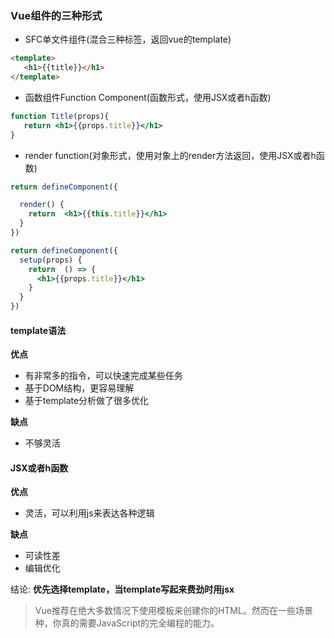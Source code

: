 ### Vue组件的三种形式

- SFC单文件组件(混合三种标签，返回vue的template)

```html
<template>
   <h1>{{title}}</h1>
</template>
```

- 函数组件Function Component(函数形式，使用JSX或者h函数)

```jsx
function Title(props){
   return <h1>{{props.title}}</h1>
}
```

- render function(对象形式，使用对象上的render方法返回，使用JSX或者h函数)

```jsx
return defineComponent({

  render() {
    return  <h1>{{this.title}}</h1>
  }
})

return defineComponent({
  setup(props) {
    return  () => {
      <h1>{{props.title}}</h1>
    }
  }
})
```

#### template语法

**优点**

- 有非常多的指令，可以快速完成某些任务
- 基于DOM结构，更容易理解
- 基于template分析做了很多优化

**缺点**

- 不够灵活

#### JSX或者h函数

**优点**

- 灵活，可以利用js来表达各种逻辑

**缺点**

- 可读性差
- 编辑优化

结论: **优先选择template，当template写起来费劲时用jsx**

> Vue推荐在绝大多数情况下使用模板来创建你的HTML。然而在一些场景种，你真的需要JavaScript的完全编程的能力。